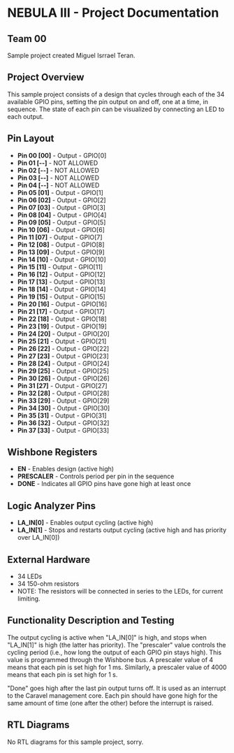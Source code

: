 # NEBULA III - Project Documentation

## Team 00
Sample project created Miguel Isrrael Teran.

## Project Overview
This sample project consists of a design that cycles through each of the 34 available GPIO pins, setting the pin output on and off, one at a time, in sequence. The state of each pin can be visualized by connecting an LED to each output.

## Pin Layout

* **Pin 00 [00]** - Output - GPIO[0]
* **Pin 01 [--]** - NOT ALLOWED
* **Pin 02 [--]** - NOT ALLOWED
* **Pin 03 [--]** - NOT ALLOWED
* **Pin 04 [--]** - NOT ALLOWED
* **Pin 05 [01]** - Output - GPIO[1]
* **Pin 06 [02]** - Output - GPIO[2] 
* **Pin 07 [03]** - Output - GPIO[3] 
* **Pin 08 [04]** - Output - GPIO[4] 
* **Pin 09 [05]** - Output - GPIO[5] 
* **Pin 10 [06]** - Output - GPIO[6]
* **Pin 11 [07]** - Output - GPIO[7]
* **Pin 12 [08]** - Output - GPIO[8]
* **Pin 13 [09]** - Output - GPIO[9] 
* **Pin 14 [10]** - Output - GPIO[10] 
* **Pin 15 [11]** - Output - GPIO[11] 
* **Pin 16 [12]** - Output - GPIO[12] 
* **Pin 17 [13]** - Output - GPIO[13] 
* **Pin 18 [14]** - Output - GPIO[14] 
* **Pin 19 [15]** - Output - GPIO[15] 
* **Pin 20 [16]** - Output - GPIO[16] 
* **Pin 21 [17]** - Output - GPIO[17]
* **Pin 22 [18]** - Output - GPIO[18]
* **Pin 23 [19]** - Output - GPIO[19]
* **Pin 24 [20]** - Output - GPIO[20]
* **Pin 25 [21]** - Output - GPIO[21] 
* **Pin 26 [22]** - Output - GPIO[22]
* **Pin 27 [23]** - Output - GPIO[23]
* **Pin 28 [24]** - Output - GPIO[24]
* **Pin 29 [25]** - Output - GPIO[25]
* **Pin 30 [26]** - Output - GPIO[26]
* **Pin 31 [27]** - Output - GPIO[27]
* **Pin 32 [28]** - Output - GPIO[28]
* **Pin 33 [29]** - Output - GPIO[29]
* **Pin 34 [30]** - Output - GPIO[30]
* **Pin 35 [31]** - Output - GPIO[31]
* **Pin 36 [32]** - Output - GPIO[32]
* **Pin 37 [33]** - Output - GPIO[33]

## Wishbone Registers
* **EN** - Enables design (active high)
* **PRESCALER** - Controls period per pin in the sequence
* **DONE** - Indicates all GPIO pins have gone high at least once

## Logic Analyzer Pins
* **LA_IN[0]** - Enables output cycling (active high)
* **LA_IN[1]** - Stops and restarts output cycling (active high and has priority over LA_IN[0])

## External Hardware
* 34 LEDs
* 34 150-ohm resistors
* NOTE: The resistors will be connected in series to the LEDs, for current limiting.

## Functionality Description and Testing
The output cycling is active when "LA_IN[0]" is high, and stops when "LA_IN[1]" is high (the latter has priority). The "prescaler" value controls the cycling period (i.e., how long the output of each GPIO pin stays high). This value is programmed through the Wishbone bus. A prescaler value of 4 means that each pin is set high for 1 ms. Similarly, a prescaler value of 4000 means that each pin is set high for 1 s.<br>

"Done" goes high after the last pin output turns off. It is used as an interrupt to the Caravel management core. Each pin should have gone high for the same amount of time (one after the other) before the interrupt is raised.

## RTL Diagrams
No RTL diagrams for this sample project, sorry.